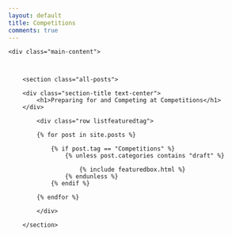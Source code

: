 ```yaml
---
layout: default
title: Competitions
comments: true
---
```



<!-- We reopen main-content and container -->

<div class="container-fluid">

    <div class="main-content">



        <section class="all-posts">

        <div class="section-title text-center">
            <h1>Preparing for and Competing at Competitions</h1>
        </div>

            <div class="row listfeaturedtag">

            {% for post in site.posts %}

                {% if post.tag == "Competitions" %}
                    {% unless post.categories contains "draft" %}

                        {% include featuredbox.html %}
                    {% endunless %}
                {% endif %}

            {% endfor %}

            </div>

        </section>
